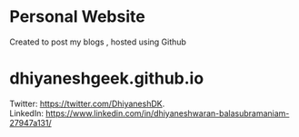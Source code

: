 # Personal Website

Created to post my blogs , hosted using Github
# dhiyaneshgeek.github.io

Twitter: https://twitter.com/DhiyaneshDK.     
LinkedIn: https://www.linkedin.com/in/dhiyaneshwaran-balasubramaniam-27947a131/
